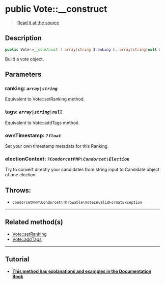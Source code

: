 # public Vote::__construct

> [Read it at the source](https://github.com/julien-boudry/Condorcet/blob/master/src/Vote.php#L165)

## Description    

```php
public Vote->__construct ( array|string $ranking [, array|string|null $tags = null , ?float $ownTimestamp = null , ?CondorcetPHP\Condorcet\Election $electionContext = null] )
```

Build a vote object.

## Parameters

### **ranking:** *`array|string`*   
Equivalent to Vote::setRanking method.    

### **tags:** *`array|string|null`*   
Equivalent to Vote::addTags method.    

### **ownTimestamp:** *`?float`*   
Set your own timestamp metadata for this Ranking.    

### **electionContext:** *`?CondorcetPHP\Condorcet\Election`*   
Try to convert directly your candidates from string input to Candidate object of one election.    


## Throws:   

* ```CondorcetPHP\Condorcet\Throwable\VoteInvalidFormatException``` 

---------------------------------------

## Related method(s)      

* [Vote::setRanking](/Docs/api-reference/Vote%20Class/Vote--setRanking.md)    
* [Vote::addTags](/Docs/api-reference/Vote%20Class/Vote--addTags.md)    

---------------------------------------

## Tutorial

* **[This method has explanations and examples in the Documentation Book](https://docs.condorcet.io/3.AsPhpLibrary/5.Votes/1.AddVotes)**    
